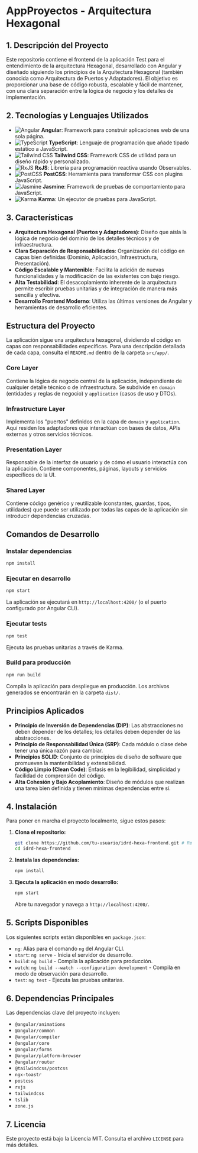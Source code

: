 # AppProyectos - Arquitectura Hexagonal

## 1. Descripción del Proyecto

Este repositorio contiene el frontend de la aplicación Test para el entendimiento de la arquitectura Hexagonal, desarrollado con Angular y diseñado siguiendo los principios de la Arquitectura Hexagonal (también conocida como Arquitectura de Puertos y Adaptadores). El objetivo es proporcionar una base de código robusta, escalable y fácil de mantener, con una clara separación entre la lógica de negocio y los detalles de implementación.

## 2. Tecnologías y Lenguajes Utilizados

-   ![Angular](https://img.shields.io/badge/-Angular-DD0031?style=flat&logo=angular&logoColor=white) **Angular**: Framework para construir aplicaciones web de una sola página.
-   ![TypeScript](https://img.shields.io/badge/-TypeScript-007ACC?style=flat&logo=typescript&logoColor=white) **TypeScript**: Lenguaje de programación que añade tipado estático a JavaScript.
-   ![Tailwind CSS](https://img.shields.io/badge/-TailwindCSS-06B6D4?style=flat&logo=tailwindcss&logoColor=white) **Tailwind CSS**: Framework CSS de utilidad para un diseño rápido y personalizado.
-   ![RxJS](https://img.shields.io/badge/-RxJS-B7178C?style=flat&logo=reactivex&logoColor=white) **RxJS**: Librería para programación reactiva usando Observables.
-   ![PostCSS](https://img.shields.io/badge/-PostCSS-DD3A0A?style=flat&logo=postcss&logoColor=white) **PostCSS**: Herramienta para transformar CSS con plugins JavaScript.
-   ![Jasmine](https://img.shields.io/badge/-Jasmine-8A4182?style=flat&logo=jasmine&logoColor=white) **Jasmine**: Framework de pruebas de comportamiento para JavaScript.
-   ![Karma](https://img.shields.io/badge/-Karma-5A5A5A?style=flat&logo=karma&logoColor=white) **Karma**: Un ejecutor de pruebas para JavaScript.

## 3. Características

-   **Arquitectura Hexagonal (Puertos y Adaptadores)**: Diseño que aísla la lógica de negocio del dominio de los detalles técnicos y de infraestructura.
-   **Clara Separación de Responsabilidades**: Organización del código en capas bien definidas (Dominio, Aplicación, Infraestructura, Presentación).
-   **Código Escalable y Mantenible**: Facilita la adición de nuevas funcionalidades y la modificación de las existentes con bajo riesgo.
-   **Alta Testabilidad**: El desacoplamiento inherente de la arquitectura permite escribir pruebas unitarias y de integración de manera más sencilla y efectiva.
-   **Desarrollo Frontend Moderno**: Utiliza las últimas versiones de Angular y herramientas de desarrollo eficientes.

## Estructura del Proyecto

La aplicación sigue una arquitectura hexagonal, dividiendo el código en capas con responsabilidades específicas. Para una descripción detallada de cada capa, consulta el `README.md` dentro de la carpeta `src/app/`.

### Core Layer

Contiene la lógica de negocio central de la aplicación, independiente de cualquier detalle técnico o de infraestructura. Se subdivide en `domain` (entidades y reglas de negocio) y `application` (casos de uso y DTOs).

### Infrastructure Layer

Implementa los "puertos" definidos en la capa de `domain` y `application`. Aquí residen los adaptadores que interactúan con bases de datos, APIs externas y otros servicios técnicos.

### Presentation Layer

Responsable de la interfaz de usuario y de cómo el usuario interactúa con la aplicación. Contiene componentes, páginas, layouts y servicios específicos de la UI.

### Shared Layer

Contiene código genérico y reutilizable (constantes, guardas, tipos, utilidades) que puede ser utilizado por todas las capas de la aplicación sin introducir dependencias cruzadas.

## Comandos de Desarrollo

### Instalar dependencias

```bash
npm install
```

### Ejecutar en desarrollo

```bash
npm start
```

La aplicación se ejecutará en `http://localhost:4200/` (o el puerto configurado por Angular CLI).

### Ejecutar tests

```bash
npm test
```

Ejecuta las pruebas unitarias a través de Karma.

### Build para producción

```bash
npm run build
```

Compila la aplicación para despliegue en producción. Los archivos generados se encontrarán en la carpeta `dist/`.

## Principios Aplicados

-   **Principio de Inversión de Dependencias (DIP)**: Las abstracciones no deben depender de los detalles; los detalles deben depender de las abstracciones.
-   **Principio de Responsabilidad Única (SRP)**: Cada módulo o clase debe tener una única razón para cambiar.
-   **Principios SOLID**: Conjunto de principios de diseño de software que promueven la mantenibilidad y extensibilidad.
-   **Código Limpio (Clean Code)**: Énfasis en la legibilidad, simplicidad y facilidad de comprensión del código.
-   **Alta Cohesión y Bajo Acoplamiento**: Diseño de módulos que realizan una tarea bien definida y tienen mínimas dependencias entre sí.

## 4. Instalación

Para poner en marcha el proyecto localmente, sigue estos pasos:

1.  **Clona el repositorio:**
    ```bash
    git clone https://github.com/tu-usuario/idrd-hexa-frontend.git # Reemplaza con la URL real de tu repositorio
    cd idrd-hexa-frontend
    ```
2.  **Instala las dependencias:**
    ```bash
    npm install
    ```
3.  **Ejecuta la aplicación en modo desarrollo:**
    ```bash
    npm start
    ```
    Abre tu navegador y navega a `http://localhost:4200/`.

## 5. Scripts Disponibles

Los siguientes scripts están disponibles en `package.json`:

-   `ng`: Alias para el comando `ng` del Angular CLI.
-   `start`: `ng serve` - Inicia el servidor de desarrollo.
-   `build`: `ng build` - Compila la aplicación para producción.
-   `watch`: `ng build --watch --configuration development` - Compila en modo de observación para desarrollo.
-   `test`: `ng test` - Ejecuta las pruebas unitarias.

## 6. Dependencias Principales

Las dependencias clave del proyecto incluyen:

-   `@angular/animations`
-   `@angular/common`
-   `@angular/compiler`
-   `@angular/core`
-   `@angular/forms`
-   `@angular/platform-browser`
-   `@angular/router`
-   `@tailwindcss/postcss`
-   `ngx-toastr`
-   `postcss`
-   `rxjs`
-   `tailwindcss`
-   `tslib`
-   `zone.js`

## 7. Licencia

Este proyecto está bajo la Licencia MIT. Consulta el archivo `LICENSE` para más detalles.
